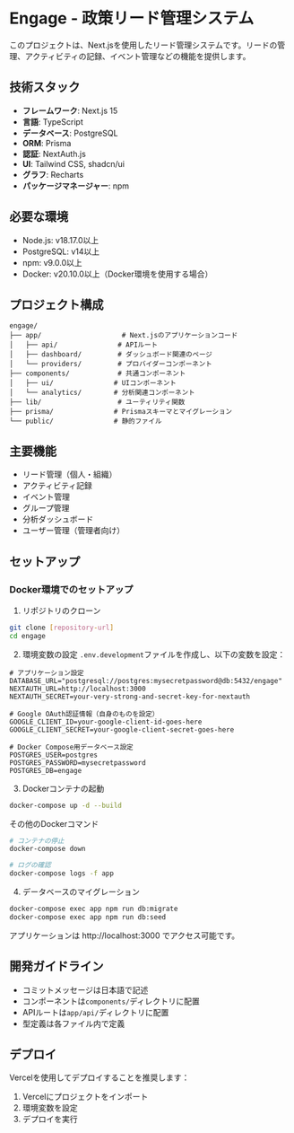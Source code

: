 # Engage - 政策リード管理システム

このプロジェクトは、Next.jsを使用したリード管理システムです。リードの管理、アクティビティの記録、イベント管理などの機能を提供します。

## 技術スタック

- **フレームワーク**: Next.js 15
- **言語**: TypeScript
- **データベース**: PostgreSQL
- **ORM**: Prisma
- **認証**: NextAuth.js
- **UI**: Tailwind CSS, shadcn/ui
- **グラフ**: Recharts
- **パッケージマネージャー**: npm

## 必要な環境

- Node.js: v18.17.0以上
- PostgreSQL: v14以上
- npm: v9.0.0以上
- Docker: v20.10.0以上（Docker環境を使用する場合）

## プロジェクト構成

```
engage/
├── app/                    # Next.jsのアプリケーションコード
│   ├── api/               # APIルート
│   ├── dashboard/         # ダッシュボード関連のページ
│   └── providers/         # プロバイダーコンポーネント
├── components/            # 共通コンポーネント
│   ├── ui/               # UIコンポーネント
│   └── analytics/        # 分析関連コンポーネント
├── lib/                   # ユーティリティ関数
├── prisma/               # Prismaスキーマとマイグレーション
└── public/               # 静的ファイル
```

## 主要機能

- リード管理（個人・組織）
- アクティビティ記録
- イベント管理
- グループ管理
- 分析ダッシュボード
- ユーザー管理（管理者向け）


## セットアップ

### Docker環境でのセットアップ

1. リポジトリのクローン
```bash
git clone [repository-url]
cd engage
```

2. 環境変数の設定
`.env.development`ファイルを作成し、以下の変数を設定：
```
# アプリケーション設定
DATABASE_URL="postgresql://postgres:mysecretpassword@db:5432/engage"
NEXTAUTH_URL=http://localhost:3000
NEXTAUTH_SECRET=your-very-strong-and-secret-key-for-nextauth

# Google OAuth認証情報（自身のものを設定）
GOOGLE_CLIENT_ID=your-google-client-id-goes-here
GOOGLE_CLIENT_SECRET=your-google-client-secret-goes-here

# Docker Compose用データベース設定
POSTGRES_USER=postgres
POSTGRES_PASSWORD=mysecretpassword
POSTGRES_DB=engage
```

3. Dockerコンテナの起動
```bash
docker-compose up -d --build
```

その他のDockerコマンド
```bash
# コンテナの停止
docker-compose down

# ログの確認
docker-compose logs -f app
```

4. データベースのマイグレーション
```bash
docker-compose exec app npm run db:migrate
docker-compose exec app npm run db:seed
```

アプリケーションは http://localhost:3000 でアクセス可能です。

## 開発ガイドライン

- コミットメッセージは日本語で記述
- コンポーネントは`components/`ディレクトリに配置
- APIルートは`app/api/`ディレクトリに配置
- 型定義は各ファイル内で定義

## デプロイ

Vercelを使用してデプロイすることを推奨します：

1. Vercelにプロジェクトをインポート
2. 環境変数を設定
3. デプロイを実行

